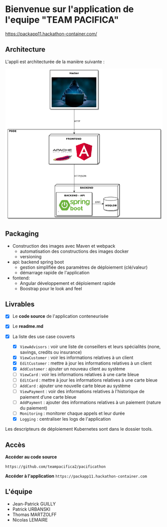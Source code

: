 # Bienvenue sur l'application de l'equipe "TEAM PACIFICA"


https://packapp11.hackathon-container.com/

## Architecture

L'appli est architecturée de la manière suivante :

![alt text](doc/archi.png)

## Packaging

* Construction des images avec Maven et webpack
    * automatisation des constructions des images docker
    * versioning 
* api: backend spring boot 
    * gestion simplifiée des paramètres de déploiement (clé/valeur)
    * démarrage rapide de l'application
* fontend: 
    * Angular développement et déploiement rapide
    * Boostrap pour le look and feel




## Livrables

- [x] Le **code source** de l'application conteneurisée
- [x] Le **readme.md**
- [x] La liste des use case couverts

	- [x] `ViewAdvisors` : voir une liste de conseillers et leurs spécialités (none, savings, credits ou insurance)<br/>
	- [x] `ViewCustomer` : voir les informations relatives à un client<br/>
	- [x] `EditCustomer` : mettre à jour les informations relatives à un client<br/>
	- [x] `AddCustomer` : ajouter un nouveau client au système<br/>
	- [ ] `ViewCard` : voir les informations relatives à une carte bleue<br/>
	- [ ] `EditCard` : mettre à jour les informations relatives à une carte bleue<br/>
	- [ ] `AddCard` : ajouter une nouvelle carte bleue au système<br/>
	- [ ] `ViewPayment` : voir des informations relatives à l'historique de paiement d’une carte bleue<br/>
	- [ ] `AddPayment` : ajouter des informations relatives à un paiement (nature du paiement)<br/>
	- [ ] `Monitoring` : monitorer chaque appels et leur durée<br/>
	- [x] `Logging` : centraliser les logs de l'application

Les descripteurs de déploiement Kubernetes sont dans le dossier tools.

## Accès

**Accéder au code source**
```
https://github.com/teampacifica2/pacificathon
```
**Accéder à l'application** 
`https://packapp11.hackathon-container.com`

## L'équipe 
- Jean-Patrick GUILLY 
- Patrick URBANSKI
- Thomas MARTZOLFF
- Nicolas LEMAIRE
